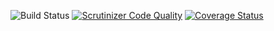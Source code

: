 ![Build Status](https://github.com/simplesamlphp/simplesamlphp-module-authX509/workflows/CI/badge.svg?branch=master)
[![Scrutinizer Code Quality](https://scrutinizer-ci.com/g/simplesamlphp/simplesamlphp-module-authX509/badges/quality-score.png?b=master)](https://scrutinizer-ci.com/g/simplesamlphp/simplesamlphp-module-authX509/?branch=master)
[![Coverage Status](https://codecov.io/gh/simplesamlphp/simplesamlphp-module-authX509/branch/master/graph/badge.svg)](https://codecov.io/gh/simplesamlphp/simplesamlphp-module-authX509)

